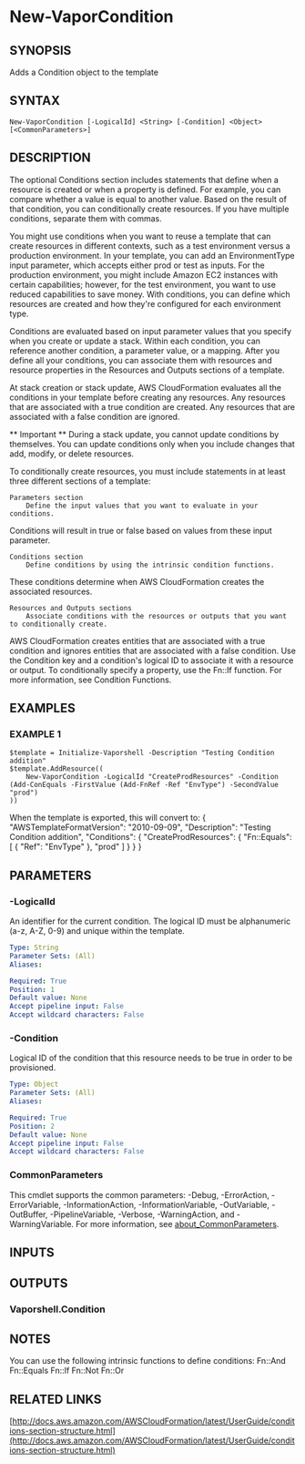 # New-VaporCondition

## SYNOPSIS
Adds a Condition object to the template

## SYNTAX

```
New-VaporCondition [-LogicalId] <String> [-Condition] <Object> [<CommonParameters>]
```

## DESCRIPTION
The optional Conditions section includes statements that define when a resource is created or when a property is defined.
For example, you can compare whether a value is equal to another value.
Based on the result of that condition, you can conditionally create resources.
If you have multiple conditions, separate them with commas.

You might use conditions when you want to reuse a template that can create resources in different contexts, such as a test environment versus a production environment.
In your template, you can add an EnvironmentType input parameter, which accepts either prod or test as inputs.
For the production environment, you might include Amazon EC2 instances with certain capabilities; however, for the test environment, you want to use reduced capabilities to save money.
With conditions, you can define which resources are created and how they're configured for each environment type.

Conditions are evaluated based on input parameter values that you specify when you create or update a stack.
Within each condition, you can reference another condition, a parameter value, or a mapping.
After you define all your conditions, you can associate them with resources and resource properties in the Resources and Outputs sections of a template.

At stack creation or stack update, AWS CloudFormation evaluates all the conditions in your template before creating any resources.
Any resources that are associated with a true condition are created.
Any resources that are associated with a false condition are ignored.

** Important **
    During a stack update, you cannot update conditions by themselves.
You can update conditions only when you include changes that add, modify, or delete resources.

To conditionally create resources, you must include statements in at least three different sections of a template:

    Parameters section
        Define the input values that you want to evaluate in your conditions.
Conditions will result in true or false based on values from these input parameter.

    Conditions section
        Define conditions by using the intrinsic condition functions.
These conditions determine when AWS CloudFormation creates the associated resources.

    Resources and Outputs sections
        Associate conditions with the resources or outputs that you want to conditionally create.
AWS CloudFormation creates entities that are associated with a true condition and ignores entities that are associated with a false condition.
Use the Condition key and a condition's logical ID to associate it with a resource or output.
To conditionally specify a property, use the Fn::If function.
For more information, see Condition Functions.

## EXAMPLES

### EXAMPLE 1
```
$template = Initialize-Vaporshell -Description "Testing Condition addition"
$template.AddResource((
    New-VaporCondition -LogicalId "CreateProdResources" -Condition (Add-ConEquals -FirstValue (Add-FnRef -Ref "EnvType") -SecondValue "prod")
))
```

When the template is exported, this will convert to: 
    {
        "AWSTemplateFormatVersion":  "2010-09-09",
        "Description":  "Testing Condition addition",
        "Conditions":  {
            "CreateProdResources":  {
                "Fn::Equals":  \[
                    {
                        "Ref":  "EnvType"
                    },
                    "prod"
                \]
            }
        }
    }

## PARAMETERS

### -LogicalId
An identifier for the current condition.
The logical ID must be alphanumeric (a-z, A-Z, 0-9) and unique within the template.

```yaml
Type: String
Parameter Sets: (All)
Aliases:

Required: True
Position: 1
Default value: None
Accept pipeline input: False
Accept wildcard characters: False
```

### -Condition
Logical ID of the condition that this resource needs to be true in order to be provisioned.

```yaml
Type: Object
Parameter Sets: (All)
Aliases:

Required: True
Position: 2
Default value: None
Accept pipeline input: False
Accept wildcard characters: False
```

### CommonParameters
This cmdlet supports the common parameters: -Debug, -ErrorAction, -ErrorVariable, -InformationAction, -InformationVariable, -OutVariable, -OutBuffer, -PipelineVariable, -Verbose, -WarningAction, and -WarningVariable. For more information, see [about_CommonParameters](http://go.microsoft.com/fwlink/?LinkID=113216).

## INPUTS

## OUTPUTS

### Vaporshell.Condition
## NOTES
You can use the following intrinsic functions to define conditions:
    Fn::And
    Fn::Equals
    Fn::If
    Fn::Not
    Fn::Or

## RELATED LINKS

[http://docs.aws.amazon.com/AWSCloudFormation/latest/UserGuide/conditions-section-structure.html](http://docs.aws.amazon.com/AWSCloudFormation/latest/UserGuide/conditions-section-structure.html)

